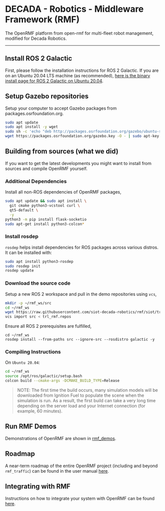 
# DECADA - Robotics - Middleware Framework (RMF)
The OpenRMF platform from open-rmf for multi-fleet robot management, modified for Decada Robotics.

---
## Install ROS 2 Galactic

First, please follow the installation instructions for ROS 2 Galactic.
If you are on an Ubuntu 20.04 LTS machine (as recommended), [here is the binary install page for ROS 2 Galactic on Ubuntu 20.04](https://docs.ros.org/en/galactic/Installation/Ubuntu-Install-Debians.html).

## Setup Gazebo repositories

Setup your computer to accept Gazebo packages from packages.osrfoundation.org.

```bash
sudo apt update
sudo apt install -y wget
sudo sh -c 'echo "deb http://packages.osrfoundation.org/gazebo/ubuntu-stable `lsb_release -cs` main" > /etc/apt/sources.list.d/gazebo-stable.list'
wget https://packages.osrfoundation.org/gazebo.key -O - | sudo apt-key add -
```

## Building from sources (what we did)

If you want to get the latest developments you might want to install from sources and compile OpenRMF yourself.


### Additional Dependencies

Install all non-ROS dependencies of OpenRMF packages,

```bash
sudo apt update && sudo apt install \
  git cmake python3-vcstool curl \
  qt5-default \
  -y
python3 -m pip install flask-socketio
sudo apt-get install python3-colcon*
```

### Install rosdep

`rosdep` helps install dependencies for ROS packages across various distros. It can be installed with:

```bash
sudo apt install python3-rosdep
sudo rosdep init
rosdep update
```

### Download the source code
Setup a new ROS 2 workspace and pull in the demo repositories using `vcs`,

```bash
mkdir -p ~/rmf_ws/src
cd ~/rmf_ws
wget https://raw.githubusercontent.com/siot-decada-robotics/rmf/siot/trl_rmf.repos
vcs import src < trl_rmf.repos
```

Ensure all ROS 2 prerequisites are fulfilled,
```
cd ~/rmf_ws
rosdep install --from-paths src --ignore-src --rosdistro galactic -y
```

### Compiling Instructions

On `Ubuntu 20.04`:

```bash
cd ~/rmf_ws
source /opt/ros/galactic/setup.bash
colcon build --cmake-args -DCMAKE_BUILD_TYPE=Release
```

> NOTE: The first time the build occurs, many simulation models will be downloaded from Ignition Fuel to populate the scene when the simulation is run.
As a result, the first build can take a very long time depending on the server load and your Internet connection (for example, 60 minutes).

## Run RMF Demos

Demonstrations of OpenRMF are shown in [rmf_demos](https://github.com/siot-decada-robotics/rmf_demos/).



## Roadmap

A near-term roadmap of the entire OpenRMF project (including and beyond `rmf_traffic`) can be found in the user manual [here](https://osrf.github.io/ros2multirobotbook/roadmap.html).

## Integrating with RMF

Instructions on how to integrate your system with OpenRMF can be found [here](https://osrf.github.io/ros2multirobotbook/integration.html).
